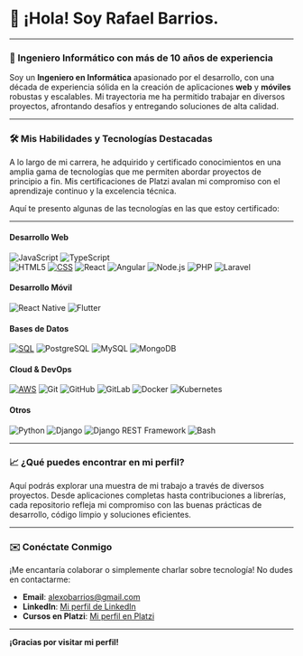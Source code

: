 # 👋 ¡Hola! Soy Rafael Barrios.

---

### 🚀 Ingeniero Informático con más de 10 años de experiencia

Soy un **Ingeniero en Informática** apasionado por el desarrollo, con una década de experiencia sólida en la creación de aplicaciones **web** y **móviles** robustas y escalables. Mi trayectoria me ha permitido trabajar en diversos proyectos, afrontando desafíos y entregando soluciones de alta calidad.

---

### 🛠️ Mis Habilidades y Tecnologías Destacadas

A lo largo de mi carrera, he adquirido y certificado conocimientos en una amplia gama de tecnologías que me permiten abordar proyectos de principio a fin. Mis certificaciones de Platzi avalan mi compromiso con el aprendizaje continuo y la excelencia técnica.

Aquí te presento algunas de las tecnologías en las que estoy certificado:

---
#### Desarrollo Web
![JavaScript](https://img.shields.io/badge/%20-JavaScript-F7DF1E?style=for-the-badge&logo=javascript&logoColor=white&labelColor=1E1E1E) 
![TypeScript](https://img.shields.io/badge/%20-TypeScript-007ACC?style=for-the-badge&logo=typescript&logoColor=white&labelColor=1E1E1E)  
![HTML5](https://img.shields.io/badge/%20-HTML5-E34F26?style=for-the-badge&logo=html5&logoColor=white&labelColor=1E1E1E) 
[![CSS](https://img.shields.io/badge/%20-CSS3-1572B6?style=for-the-badge&logo=css&logoColor=white&labelColor=1E1E1E)](https://www.w3.org/Style/CSS/)
![React](https://img.shields.io/badge/%20-React-61DAFB?style=for-the-badge&logo=react&logoColor=white&labelColor=1E1E1E) 
![Angular](https://img.shields.io/badge/%20-Angular-DD0031?style=for-the-badge&logo=angular&logoColor=white&labelColor=1E1E1E) 
![Node.js](https://img.shields.io/badge/%20-Node.js-339933?style=for-the-badge&logo=node.js&logoColor=white&labelColor=1E1E1E) 
![PHP](https://img.shields.io/badge/%20-PHP-777BB4?style=for-the-badge&logo=php&logoColor=white&labelColor=1E1E1E) 
![Laravel](https://img.shields.io/badge/%20-Laravel-FF2D20?style=for-the-badge&logo=laravel&logoColor=white&labelColor=1E1E1E) 

#### Desarrollo Móvil
![React Native](https://img.shields.io/badge/%20-React_Native-61DAFB?style=for-the-badge&logo=react&logoColor=white&labelColor=1E1E1E) 
![Flutter](https://img.shields.io/badge/%20-Flutter-02569B?style=for-the-badge&logo=flutter&logoColor=white&labelColor=1E1E1E) 

#### Bases de Datos
[![SQL](https://img.shields.io/badge/%20-SQL-4479A1?style=for-the-badge&logo=sqlite&logoColor=white&labelColor=1E1E1E)](https://www.sqlite.org/index.html) 
![PostgreSQL](https://img.shields.io/badge/%20-PostgreSQL-316192?style=for-the-badge&logo=postgresql&logoColor=white&labelColor=1E1E1E) 
![MySQL](https://img.shields.io/badge/%20-MySQL-4479A1?style=for-the-badge&logo=mysql&logoColor=white&labelColor=1E1E1E) 
![MongoDB](https://img.shields.io/badge/%20-MongoDB-47A248?style=for-the-badge&logo=mongodb&logoColor=white&labelColor=1E1E1E) 

#### Cloud & DevOps
[![AWS](https://img.shields.io/badge/%20-AWS-232F3E?style=for-the-badge&logo=googlecloud&logoColor=white&labelColor=1E1E1E)](https://aws.amazon.com/) 
![Git](https://img.shields.io/badge/%20-Git-F05032?style=for-the-badge&logo=git&logoColor=white&labelColor=1E1E1E) 
![GitHub](https://img.shields.io/badge/%20-GitHub-100000?style=for-the-badge&logo=github&logoColor=white&labelColor=1E1E1E) 
![GitLab](https://img.shields.io/badge/%20-GitLab-FC6D26?style=for-the-badge&logo=gitlab&logoColor=white&labelColor=1E1E1E) 
![Docker](https://img.shields.io/badge/%20-Docker-2496ED?style=for-the-badge&logo=docker&logoColor=white&labelColor=1E1E1E) 
![Kubernetes](https://img.shields.io/badge/%20-Kubernetes-326CE5?style=for-the-badge&logo=kubernetes&logoColor=white&labelColor=1E1E1E) 

#### Otros
![Python](https://img.shields.io/badge/%20-Python-3776AB?style=for-the-badge&logo=python&logoColor=white&labelColor=1E1E1E) 
![Django](https://img.shields.io/badge/%20-Django-092E20?style=for-the-badge&logo=django&logoColor=white&labelColor=1E1E1E)
![Django REST Framework](https://img.shields.io/badge/%20-Django_REST_Framework-092E20?style=for-the-badge&logo=django&logoColor=white&labelColor=1E1E1E) 
![Bash](https://img.shields.io/badge/%20-Bash-4EAA25?style=for-the-badge&logo=gnubash&logoColor=white&labelColor=1E1E1E) 

---

<!-- ### 📊 Mis Estadísticas de GitHub

[![GitHub Stats](https://github-readme-stats.vercel.app/api?username=Rafael-Barrios&show_icons=true&theme=dark)](https://github.com/anuraghazra/github-readme-stats)

--- -->

### 📈 ¿Qué puedes encontrar en mi perfil?

Aquí podrás explorar una muestra de mi trabajo a través de diversos proyectos. Desde aplicaciones completas hasta contribuciones a librerías, cada repositorio refleja mi compromiso con las buenas prácticas de desarrollo, código limpio y soluciones eficientes.

---

### ✉️ Conéctate Conmigo

¡Me encantaría colaborar o simplemente charlar sobre tecnología! No dudes en contactarme:

* **Email**: alexobarrios@gmail.com
* **LinkedIn**: [Mi perfil de LinkedIn](https://ve.linkedin.com/in/rafael-barrios-ingeniero-en-inform%C3%A1tica-7053b83b)
* **Cursos en Platzi**: [Mi perfil en Platzi](https://platzi.com/p/Rafael_B/)

---

**¡Gracias por visitar mi perfil!**
